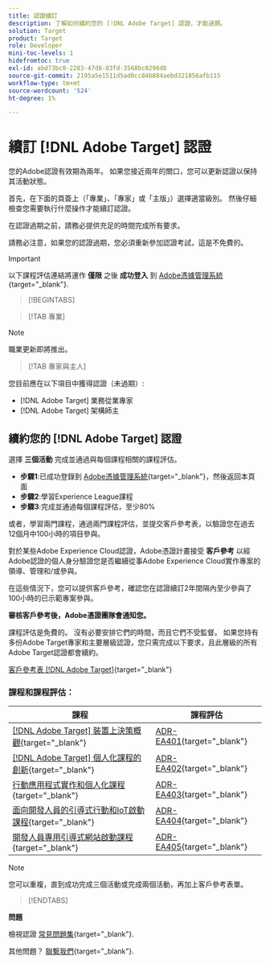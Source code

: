 ```yaml
---
title: 認證續訂
description: 了解如何續約您的 [!DNL Adobe Target] 認證，才能過期。
solution: Target
product: Target
role: Developer
mini-toc-levels: 1
hidefromtoc: true
exl-id: abd73bc0-2283-47d8-83fd-3568bc0298d8
source-git-commit: 2195a5e1511d5ad0cc84b884aebd321856afb115
workflow-type: tm+mt
source-wordcount: '524'
ht-degree: 1%

---
```


# 續訂 [!DNL Adobe Target] 認證

您的Adobe認證有效期為兩年。 如果您接近兩年的關口，您可以更新認證以保持其活動狀態。

首先，在下面的頁簽上（「專業」、「專家」或「主版」）選擇適當級別。 然後仔細檢查您需要執行什麼操作才能續訂認證。

在認證過期之前，請務必提供充足的時間完成所有要求。

請務必注意，如果您的認證過期，您必須重新參加認證考試，這是不免費的。

>[!IMPORTANT]
>
>以下課程評估連結將運作 **僅限** 之後 **成功登入** 到 [Adobe憑據管理系統](http://www.certmetrics.com/adobe){target="_blank"}.

>[!BEGINTABS]

>[!TAB 專業]

>[!NOTE]
>
>職業更新即將推出。

>[!TAB 專家與主人]

您目前應在以下項目中獲得認證（未過期）:

* [!DNL Adobe Target] 業務從業專家
* [!DNL Adobe Target] 架構師主

## 續約您的 [!DNL Adobe Target] 認證

選擇 **三個活動** 完成並通過與每個課程相關的課程評估。

* **步驟1**:已成功登錄到 [Adobe憑據管理系統](http://www.certmetrics.com/adobe){target="_blank"}，然後返回本頁面
* **步驟2**:學習Experience League課程
* **步驟3**:完成並通過每個課程評估，至少80%

或者，學習兩門課程，通過兩門課程評估，並提交客戶參考表，以驗證您在過去12個月中100小時的項目參與。

對於某些Adobe Experience Cloud認證，Adobe憑證計畫接受 **客戶參考** 以經Adobe認證的個人身分驗證您是否繼續從事Adobe Experience Cloud實作專案的領導、管理和/或參與。

在這些情況下，您可以提供客戶參考，確認您在認證續訂2年間隔內至少參與了100小時的已示範專案參與。

**審核客戶參考後，Adobe憑證團隊會通知您。**

課程評估是免費的。 沒有必要安排它們的時間，而且它們不受監督。 如果您持有多份Adobe Target專家和主要層級認證，您只需完成以下要求，且此層級的所有Adobe Target認證都會續約。

[客戶參考表 [!DNL Adobe Target]](https://www.certmetrics.com/adobe/candidate/caveon_sso_adobe.aspx?ssoLogin=true&amp;eid=ADR-EA400){target="_blank"}

### 課程和課程評估：

| 課程 | 課程評估 |
| ------- | ------- |
| [[!DNL Adobe Target] 裝置上決策概觀](https://experienceleague.adobe.com/docs/target-learn/tutorials/implementation/on-device-decisioning-overview.html?lang=en){target="_blank"} | [ADR-EA401](https://www.certmetrics.com/adobe/candidate/caveon_sso_adobe.aspx?ssoLogin=true&amp;eid=ADR-EA401){target="_blank"} |
| [[!DNL Adobe Target] 個人化課程的創新](https://business.adobe.com/summit/2021/sessions/adobe-target-innovations-in-personalization-s901.html){target="_blank"} | [ADR-EA402](https://www.certmetrics.com/adobe/candidate/caveon_sso_adobe.aspx?ssoLogin=true&amp;eid=ADR-EA402){target="_blank"} |
| [行動應用程式實作和個人化課程](https://experienceleague.adobe.com/?recommended=Target-D-1-2020.1.mobile){target="_blank"} | [ADR-EA403](https://www.certmetrics.com/adobe/candidate/caveon_sso_adobe.aspx?ssoLogin=true&amp;eid=ADR-EA403){target="_blank"} |
| [面向開發人員的引導式行動和IoT啟動課程](https://experienceleague.adobe.com/?recommended=Target-D-1-2019.1.web){target="_blank"} | [ADR-EA404](https://www.certmetrics.com/adobe/candidate/caveon_sso_adobe.aspx?ssoLogin=true&amp;eid=ADR-EA404){target="_blank"} |
| [開發人員專用引導式網站啟動課程](https://experienceleague.adobe.com/?recommended=Target-D-1-2019.1.web){target="_blank"} | [ADR-EA405](https://www.certmetrics.com/adobe/candidate/caveon_sso_adobe.aspx?ssoLogin=true&amp;eid=ADR-EA405){target="_blank"} |

>[!NOTE]
>
>您可以重複，直到成功完成三個活動或完成兩個活動，再加上客戶參考表單。

>[!ENDTABS]

**問題**

檢視認證 [常見問題集](https://experienceleague.adobe.com/docs/certification/certification/faq.html?lang=en){target="_blank"}.

其他問題？ [聯繫我們](mailto:certif@adobe.com){target="_blank"}.
